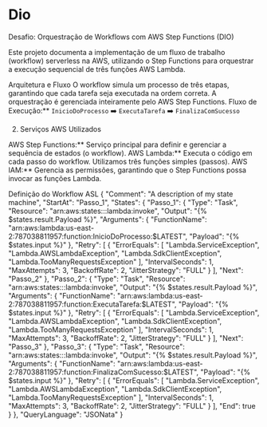 # Dio
Desafio: Orquestração de Workflows com AWS Step Functions (DIO)

Este projeto documenta a implementação de um fluxo de trabalho (workflow) serverless na AWS, utilizando o Step Functions para orquestrar a execução sequencial de três funções AWS Lambda.

Arquitetura e Fluxo
O workflow simula um processo de três etapas, garantindo que cada tarefa seja executada na ordem correta. A orquestração é gerenciada inteiramente pelo AWS Step Functions.
Fluxo de Execução:** `InicioDoProcesso` ➡️ `ExecutaTarefa` ➡️ `FinalizaComSucesso`

2. Serviços AWS Utilizados

AWS Step Functions:** Serviço principal para definir e gerenciar a sequência de estados (o workflow).
AWS Lambda:** Executa o código em cada passo do workflow. Utilizamos três funções simples (passos).
AWS IAM:** Gerencia as permissões, garantindo que o Step Functions possa invocar as funções Lambda.

Definição do Workflow ASL
{
  "Comment": "A description of my state machine",
  "StartAt": "Passo_1",
  "States": {
    "Passo_1": {
      "Type": "Task",
      "Resource": "arn:aws:states:::lambda:invoke",
      "Output": "{% $states.result.Payload %}",
      "Arguments": {
        "FunctionName": "arn:aws:lambda:us-east-2:787038811957:function:InicioDoProcesso:$LATEST",
        "Payload": "{% $states.input %}"
      },
      "Retry": [
        {
          "ErrorEquals": [
            "Lambda.ServiceException",
            "Lambda.AWSLambdaException",
            "Lambda.SdkClientException",
            "Lambda.TooManyRequestsException"
          ],
          "IntervalSeconds": 1,
          "MaxAttempts": 3,
          "BackoffRate": 2,
          "JitterStrategy": "FULL"
        }
      ],
      "Next": "Passo_2"
    },
    "Passo_2": {
      "Type": "Task",
      "Resource": "arn:aws:states:::lambda:invoke",
      "Output": "{% $states.result.Payload %}",
      "Arguments": {
        "FunctionName": "arn:aws:lambda:us-east-2:787038811957:function:ExecutaTarefa:$LATEST",
        "Payload": "{% $states.input %}"
      },
      "Retry": [
        {
          "ErrorEquals": [
            "Lambda.ServiceException",
            "Lambda.AWSLambdaException",
            "Lambda.SdkClientException",
            "Lambda.TooManyRequestsException"
          ],
          "IntervalSeconds": 1,
          "MaxAttempts": 3,
          "BackoffRate": 2,
          "JitterStrategy": "FULL"
        }
      ],
      "Next": "Passo_3"
    },
    "Passo_3": {
      "Type": "Task",
      "Resource": "arn:aws:states:::lambda:invoke",
      "Output": "{% $states.result.Payload %}",
      "Arguments": {
        "FunctionName": "arn:aws:lambda:us-east-2:787038811957:function:FinalizaComSucesso:$LATEST",
        "Payload": "{% $states.input %}"
      },
      "Retry": [
        {
          "ErrorEquals": [
            "Lambda.ServiceException",
            "Lambda.AWSLambdaException",
            "Lambda.SdkClientException",
            "Lambda.TooManyRequestsException"
          ],
          "IntervalSeconds": 1,
          "MaxAttempts": 3,
          "BackoffRate": 2,
          "JitterStrategy": "FULL"
        }
      ],
      "End": true
    }
  },
  "QueryLanguage": "JSONata"
}
